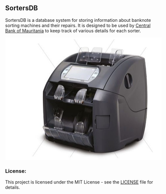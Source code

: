 ## SortersDB
SortersDB is a database system for storing information about banknote sorting machines and their repairs. 
It is designed to be used by [Central Bank of Mauritania](https://www.bcm.mr) to keep track of various details for each sorter.

![Banknote Sorter CPS X2300](https://github.com/OussamaTeyib/SortersDB/blob/main/assests/images/BanknoteSorter.jpeg)


### License:
This project is licensed under the MIT License - see the [LICENSE](LICENSE) file for details.
